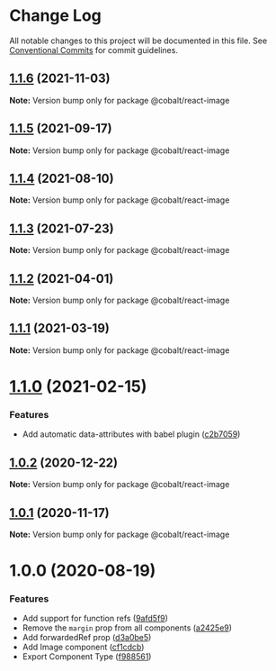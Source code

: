 # Change Log

All notable changes to this project will be documented in this file.
See [Conventional Commits](https://conventionalcommits.org) for commit guidelines.

## [1.1.6](https://github.com/Talkdesk/cobalt/compare/@cobalt/react-image@1.1.5...@cobalt/react-image@1.1.6) (2021-11-03)

**Note:** Version bump only for package @cobalt/react-image





## [1.1.5](https://github.com/Talkdesk/cobalt/compare/@cobalt/react-image@1.1.4...@cobalt/react-image@1.1.5) (2021-09-17)

**Note:** Version bump only for package @cobalt/react-image





## [1.1.4](https://github.com/Talkdesk/cobalt/compare/@cobalt/react-image@1.1.3...@cobalt/react-image@1.1.4) (2021-08-10)

**Note:** Version bump only for package @cobalt/react-image





## [1.1.3](https://github.com/Talkdesk/cobalt/compare/@cobalt/react-image@1.1.2...@cobalt/react-image@1.1.3) (2021-07-23)

**Note:** Version bump only for package @cobalt/react-image





## [1.1.2](https://github.com/Talkdesk/cobalt/compare/@cobalt/react-image@1.1.1...@cobalt/react-image@1.1.2) (2021-04-01)

**Note:** Version bump only for package @cobalt/react-image





## [1.1.1](https://github.com/Talkdesk/cobalt/compare/@cobalt/react-image@1.1.0...@cobalt/react-image@1.1.1) (2021-03-19)

**Note:** Version bump only for package @cobalt/react-image





# [1.1.0](https://github.com/Talkdesk/cobalt/compare/@cobalt/react-image@1.0.2...@cobalt/react-image@1.1.0) (2021-02-15)


### Features

* Add automatic data-attributes with babel plugin ([c2b7059](https://github.com/Talkdesk/cobalt/commit/c2b7059bce5aa329b6154294793fa9b2c5f6cd82))





## [1.0.2](https://github.com/Talkdesk/cobalt/compare/@cobalt/react-image@1.0.1...@cobalt/react-image@1.0.2) (2020-12-22)

**Note:** Version bump only for package @cobalt/react-image





## [1.0.1](https://github.com/Talkdesk/cobalt/compare/@cobalt/react-image@1.0.0...@cobalt/react-image@1.0.1) (2020-11-17)

**Note:** Version bump only for package @cobalt/react-image





# 1.0.0 (2020-08-19)


### Features

* Add support for function refs ([9afd5f9](https://github.com/Talkdesk/cobalt/commit/9afd5f92ca0efdfa23219e210c3ed5937f0f35d7))
* Remove the `margin` prop from all components ([a2425e9](https://github.com/Talkdesk/cobalt/commit/a2425e9de8a871e6cc3e6969d6bf706eaffb19d8))
* Add forwardedRef prop ([d3a0be5](https://github.com/Talkdesk/cobalt/commit/d3a0be544995465dc8ba3b7a62ab146edcc5d2ac))
* Add Image component ([cf1cdcb](https://github.com/Talkdesk/cobalt/commit/cf1cdcbed5b2b28cfbf6e969e373265f36a944d3))
* Export Component Type ([f988561](https://github.com/Talkdesk/cobalt/commit/f98856182628632902f7fb5b573682c7e6c20e23))
